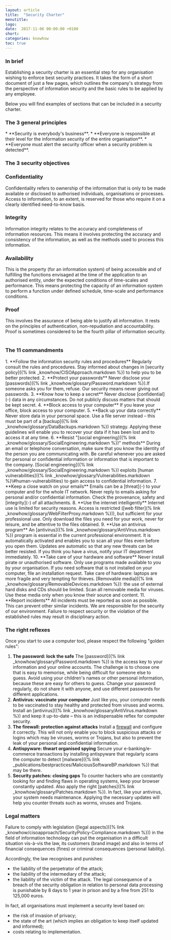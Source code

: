 ```yaml
---
layout: article
title:  "Security Charter"
menutitle:
logo:
date:  2017-11-06 00:00:00 +0100
short:
categories: knowhow
toc: true
---
```

<h3 class="titre-page" id="in-brief">In brief</h3>
Establishing a security charter is an essential step for any organisation wishing to enforce best security practices. It takes the form of a short document of just a few pages, which outlines the company's strategy from the perspective of information security and the basic rules to be applied by any employee.

Below you will find examples of sections that can be included in a security charter.

<h3 class="titre-page" id="the-3-general-principles">The 3 general principles</h3>
* **Security is everybody's business**.
* **Everyone is responsible at their level for the information security of the entire organisation**.
* **Everyone must alert the security officer when a security problem is detected**.

<h3 class="titre-page" id="the-3-security-objectives">The 3 security objectives</h3>

### Confidentiality
Confidentiality refers to ownership of the information that is only to be made available or disclosed to authorised individuals, organisations or processes. Access to information, to an extent, is reserved for those who require it on a clearly identified need-to-know basis.

### Integrity
Information integrity relates to the accuracy and completeness of information resources. This means it involves protecting the accuracy and consistency of the information, as well as the methods used to process this information.

### Availability
This is the property (for an information system) of being accessible and of fulfilling the functions envisaged at the time of the application to an authorised entity, under the expected conditions of time-scales and performance. This means protecting the capacity of an information system to perform a function under defined schedule, time-scale and performance conditions.

### Proof
This involves the assurance of being able to justify all information.
It rests on the principles of authentication, non-repudiation and accountability.
Proof is sometimes considered to be the fourth pillar of information security.
 
<h3 class="titre-page" id="the-11-commandments">The 11 commandments</h3>
1. **Follow the information security rules and procedures**
  Regularly consult the rules and procedures. Stay informed about changes in [security policy]({% link _knowhow/CISOApproach.markdown %}) to help you to be better protected.
2. **Protect your passwords**
  Never disclose your [passwords]({% link _knowhow/glossary/Password.markdown %}).If someone asks you for them, refuse. Our security means never giving out passwords.
3. **Know how to keep a secret**
  Never disclose [confidential](-) data in any circumstances.
  Do not publicly discuss matters that should be kept secret.
4. **Block access to your computer**
  If you leave your office, block access to your computer.
5. **Back up your data correctly**
  Never store data in your personal space. Use a file server instead – this must be part of a [backup]({% link _knowhow/glossary/DataBackups.markdown %}) strategy. Applying these guidelines will enable you to recover your data if it has been lost and to access it at any time.
6. **Resist "[social engineering]({% link _knowhow/glossary/SocialEngineering.markdown %})" methods**
  During an email or telephone conversation, make sure that you know the identity of the person you are communicating with. Be careful whenever you are asked for personal or confidential information or information that is important to the company. [Social engineering]({% link _knowhow/glossary/SocialEngineering.markdown %}) exploits [human vulnerabilities]({% link _knowhow/glossary/Vulnerabilities.markdown %}\#human-vulnerabilities) to gain access to confidential information.
7. **Keep a close watch on your emails**
  Emails can be a [threat](-) to your computer and for the whole IT network. Never reply to emails asking for personal and/or confidential information. Check the provenance, safety and [integrity](-) of all attachments.
8. **Use the internet intelligently**
  Internet use is limited for security reasons. Access is restricted ([web filter](% link _knowhow/glossary/WebFilterProxy.markdown %})), but sufficient for your professional use. Only download the files you need for your work, never for leisure, and be attentive to the files obtained.
9. **Use an antivirus program**
  An [antivirus]({% link _knowhow/glossary/AntiVirus.markdown %}) program is essential in the current professional environment. It is automatically activated and enables you to scan all your files even before you open them. Updates are automatic so that any new threats can be better resisted. If you think you have a virus, notify your IT department immediately.
10. **Take care of your hardware and software**
  Never install pirate or unauthorised software. Only use programs made available to you by your organisation. If you need software that is not installed on your computer, file an installation request.
  Take care of hardware: laptops are more fragile and very tempting for thieves.
  [Removable media]({% link _knowhow/glossary/RemovableDevices.markdown %}): the use of external hard disks and CDs should be limited. Scan all removable media for viruses. Use these media only when you know their source and content.
11. **Report incidents**
  All incidents must be reported as soon as possible. This can prevent other similar incidents. We are responsible for the security of our environment.
  Failure to respect security or the violation of the established rules may result in disciplinary action.

<h3 class="titre-page" id="the-right-reflexes">The right reflexes</h3>
Once you start to use a computer tool, please respect the following "golden rules":

1. **The password: lock the safe**
  The [password]({% link _knowhow/glossary/Password.markdown %}) is the access key to your information and your online accounts. The challenge is to choose one that is easy to memorise, while being difficult for someone else to guess. Avoid using your children's names or other personal information, because these are easy for others to guess. Change your password regularly, do not share it with anyone, and use different passwords for different applications.
2. **Antivirus: vaccinate your computer**
  Just like you, your computer needs to be vaccinated to stay healthy and protected from viruses and worms. Install an [antivirus]({% link _knowhow/glossary/AntiVirus.markdown %}) and keep it up-to-date – this is an indispensable reflex for computer security.
3. **The firewall: protection against attacks**
  Install a [firewall](-) and configure it correctly. This will not only enable you to block suspicious attacks or logins which may be viruses, worms or Trojans, but also to prevent the leak of your personal and confidential information.
4. **Antispyware: thwart organised spying**
  Secure your e-banking/e-commerce transactions by installing antispyware that regularly scans the computer to detect [malware]({% link _publications/bestpractices/MaliciousSoftwareBP.markdown %}) that may be there.
5. **Security patches: closing gaps**
  To counter hackers who are constantly looking for and finding flaws in operating systems, keep your browser constantly updated. Also apply the right [patches]({% link _knowhow/glossary/Patches.markdown %}). In fact, like your antivirus, your system needs maintenance. Applying the necessary updates will help you counter threats such as worms, viruses and Trojans.

<h3 class="titre-page" id="legal-matters">Legal matters</h3>
Failure to comply with legislation ([legal aspects]({% link _knowhow/cisoapproach/SecurityPolicy-Compliance.markdown %})) in the field of information technology can put the organisation in a difficult situation vis-à-vis the law, its customers (brand image) and also in terms of financial consequences (fines) or criminal consequences (personal liability).

Accordingly, the law recognises and punishes:

* the liability of the perpetrator of the attack;
* the liability of the intermediary of the attack;
* the liability of the victim of the attack. The legal consequence of a breach of the security obligation in relation to personal data processing is punishable by 8 days to 1 year in prison and by a fine from 251 to 125,000 euros.

In fact, all organisations must implement a security level based on:

* the risk of invasion of privacy;
* the state of the art (which implies an obligation to keep itself updated and informed);
* costs relating to implementation.
